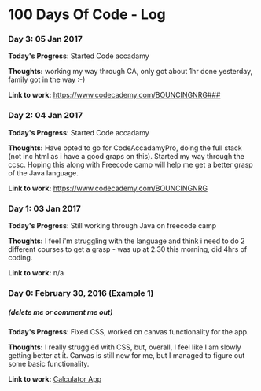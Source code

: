 # 100 Days Of Code - Log


### Day 3: 05 Jan 2017


**Today's Progress**: Started Code accadamy

**Thoughts:** working my way through CA, only got about 1hr done yesterday, family got in the way :-)

**Link to work:** https://www.codecademy.com/BOUNCINGNRG### 


### Day 2: 04 Jan 2017


**Today's Progress**: Started Code accadamy

**Thoughts:** Have opted to go for CodeAccadamyPro, doing the full stack (not inc html as i have a good graps on this). Started my way through the ccsc. Hoping this along with Freecode camp will help me get a better grasp of the Java language.

**Link to work:** https://www.codecademy.com/BOUNCINGNRG

### Day 1: 03 Jan 2017


**Today's Progress**: Still working through Java on freecode camp

**Thoughts:** I feel i'm struggling with the language and think i need to do 2 different courses to get a grasp - was up at 2.30 this morning, did 4hrs of coding.

**Link to work:** n/a

### Day 0: February 30, 2016 (Example 1)
##### (delete me or comment me out)

**Today's Progress**: Fixed CSS, worked on canvas functionality for the app.

**Thoughts:** I really struggled with CSS, but, overall, I feel like I am slowly getting better at it. Canvas is still new for me, but I managed to figure out some basic functionality.

**Link to work:** [Calculator App](http://www.example.com)


